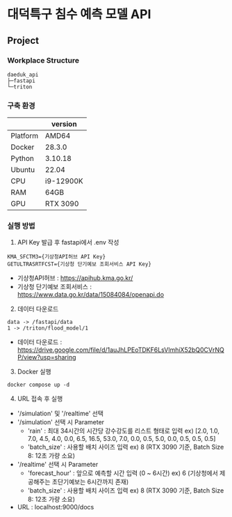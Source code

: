 # 대덕특구 침수 예측 모델 API
## Project
### Workplace Structure
```
daeduk_api
├─fastapi
└─triton
```
### 구축 환경
|                | version |
| ------------------------- | --------------- |
| Platform | AMD64 |
| Docker | 28.3.0 |
| Python | 3.10.18 |
| Ubuntu | 22.04 |
| CPU | i9-12900K |
| RAM | 64GB |
| GPU | RTX 3090 |

### 실행 방법
1. API Key 발급 후 fastapi에서 .env 작성
```
KMA_SFCTM3={기상청API허브 API Key}
GETULTRASRTFCST={기상청 단기예보 조회서비스 API Key}
```
- 기상청API허브 : https://apihub.kma.go.kr/
- 기상청 단기예보 조회서비스 : https://www.data.go.kr/data/15084084/openapi.do

2. 데이터 다운로드
```
data -> /fastapi/data
1 -> /triton/flood_model/1
```
- 데이터 다운로드 : https://drive.google.com/file/d/1auJhLPEoTDKF6LsVlmhiX52bQ0CVrNQP/view?usp=sharing

3. Docker 실행
```
docker compose up -d
```
 
4. URL 접속 후 실행
- '/simulation' 및 '/realtime' 선택
- '/simulation' 선택 시 Parameter
    - 'rain' : 최대 34시간의 시간당 강수강도를 리스트 형태로 입력
        ex) [2.0, 1.0, 7.0, 4.5, 4.0, 0.0, 6.5, 16.5, 53.0, 7.0, 0.0, 0.5, 5.0, 0.0, 0.5, 0.5, 0.5] 
    - 'batch_size' : 사용할 배치 사이즈 입력
        ex) 8 (RTX 3090 기준, Batch Size 8: 12초 가량 소요)
- '/realtime' 선택 시 Parameter
    - 'forecast_hour' : 앞으로 예측할 시간 입력 (0 ~ 6시간)
        ex) 6 (기상청에서 제공해주는 초단기예보는 6시간까지 존재)
    - 'batch_size' : 사용할 배치 사이즈 입력
        ex) 8 (RTX 3090 기준, Batch Size 8: 12초 가량 소요)
- URL : localhost:9000/docs
